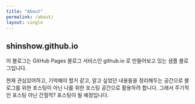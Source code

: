 ```yaml
---
title: "About"
permalink: /about/
layout: single
---
```


## shinshow.github.io

이 블로그는 GitHub Pages 블로그 서비스인 github.io 로 만들어보고 있는 샘플 블로그입니다.

현재 관심있어하고, 기억해야 할거 같고, 알고 싶었던 내용들을 정리해두는 공간으로
블로그를 위한 포스팅이 아닌 나를 위한 포스팅 공간으로 활용하려 합니다.
그래서 주기적인 포스팅 아닌 간헐적? 포스팅이 될 예정입니다.
